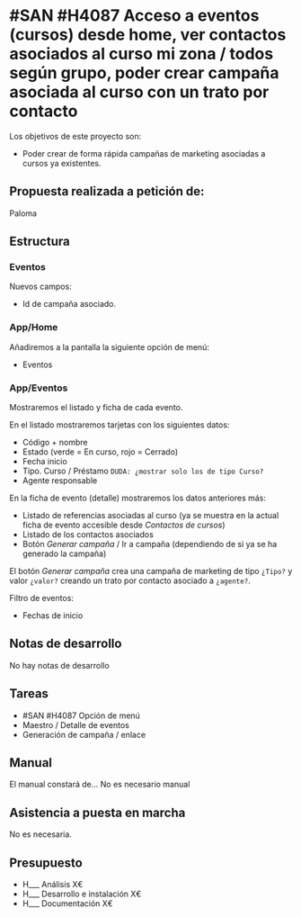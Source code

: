 # #SAN #H4087 Acceso a eventos (cursos) desde home, ver contactos asociados al curso mi zona / todos según grupo, poder crear campaña asociada al curso con un trato por contacto

Los objetivos de este proyecto son:
+ Poder crear de forma rápida campañas de marketing asociadas a cursos ya existentes.

## Propuesta realizada a petición de:
Paloma

## Estructura

### Eventos
Nuevos campos:
+ Id de campaña asociado.

### App/Home
Añadiremos a la pantalla la siguiente opción de menú:
+ Eventos

### App/Eventos
Mostraremos el listado y ficha de cada evento.

En el listado mostraremos tarjetas con los siguientes datos:
+ Código + nombre
+ Estado (verde = En curso, rojo = Cerrado)
+ Fecha inicio
+ Tipo. Curso / Préstamo `DUDA: ¿mostrar solo los de tipo Curso?`
+ Agente responsable

En la ficha de evento (detalle) mostraremos los datos anteriores más:
+ Listado de referencias asociadas al curso (ya se muestra en la actual ficha de evento accesible desde _Contactos de cursos_)
+ Listado de los contactos asociados
+ Botón _Generar campaña_ / Ir a campaña (dependiendo de si ya se ha generado la campaña)

El botón _Generar campaña_ crea una campaña de marketing de tipo `¿Tipo?` y valor `¿valor?` creando un trato por contacto asociado a `¿agente?`.

Filtro de eventos:
+ Fechas de inicio


## Notas de desarrollo
No hay notas de desarrollo

## Tareas
+ #SAN #H4087 Opción de menú
+ Maestro / Detalle de eventos
+ Generación de campaña / enlace

## Manual
El manual constará de...
No es necesario manual

## Asistencia a puesta en marcha
No es necesaria.

## Presupuesto
+ H___ Análisis X€
+ H___ Desarrollo e instalación X€
+ H___ Documentación X€
